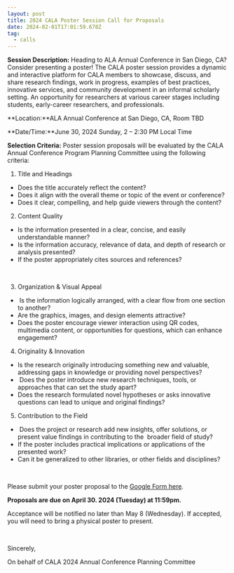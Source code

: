 ```yaml
---
layout: post
title: 2024 CALA Poster Session Call for Proposals
date: 2024-02-01T17:01:59.678Z
tag:
  - calls
---
```

<!--StartFragment-->

**Session Description:** Heading to ALA Annual Conference in San Diego, CA? Consider presenting a poster! The CALA poster session provides a dynamic and interactive platform for CALA members to showcase, discuss, and share research findings, work in progress, examples of best practices, innovative services, and community development in an informal scholarly setting. An opportunity for researchers at various career stages including students, early-career researchers, and professionals.

**Location:**ALA Annual Conference at San Diego, CA, Room TBD

**Date/Time:**June 30, 2024 Sunday, 2 – 2:30 PM Local Time  

**Selection Criteria:** Poster session proposals will be evaluated by the CALA Annual Conference Program Planning Committee using the following criteria:

1. Title and Headings

* Does the title accurately reflect the content?
* Does it align with the overall theme or topic of the event or conference?
* Does it clear, compelling, and help guide viewers through the content?



2. Content Quality

* Is the information presented in a clear, concise, and easily understandable manner?
* Is the information accuracy, relevance of data, and depth of research or analysis presented?
* If the poster appropriately cites sources and references?

 

3. Organization & Visual Appeal

*  Is the information logically arranged, with a clear flow from one section to another?
* Are the graphics, images, and design elements attractive?
* Does the poster encourage viewer interaction using QR codes, multimedia content, or opportunities for questions, which can enhance engagement?



4. Originality & Innovation

* Is the research originally introducing something new and valuable, addressing gaps in knowledge or providing novel perspectives?
*  Does the poster introduce new research techniques, tools, or approaches that can set the study apart?
* Does the research formulated novel hypotheses or asks innovative questions can lead to unique and original findings?



5. Contribution to the Field

*  Does the project or research add new insights, offer solutions, or present value findings in contributing to the  broader field of study?
* If the poster includes practical implications or applications of the presented work?
* Can it be generalized to other libraries, or other fields and disciplines?

 

Please submit your poster proposal to the [Google Form here](https://nam11.safelinks.protection.outlook.com/?url=https%3A%2F%2Fforms.gle%2Fqtuqn5kgoJjZGDow6&data=05%7C02%7Cw.liu%40louisville.edu%7C71faee63e0544a0cce6a08dc21b2221d%7Cdd246e4a54344e158ae391ad9797b209%7C0%7C0%7C638422296179922476%7CUnknown%7CTWFpbGZsb3d8eyJWIjoiMC4wLjAwMDAiLCJQIjoiV2luMzIiLCJBTiI6Ik1haWwiLCJXVCI6Mn0%3D%7C0%7C%7C%7C&sdata=SEkFveK%2Bo6%2B%2BDMGrpX0%2FcxdM10ogW7mwllOJGsbXfJ4%3D&reserved=0).

**Proposals are due on April 30. 2024 (Tuesday) at 11:59pm.**

Acceptance will be notified no later than May 8 (Wednesday). If accepted, you will need to bring a physical poster to present.

 

Sincerely,

On behalf of CALA 2024 Annual Conference Planning Committee

 

<!--EndFragment-->